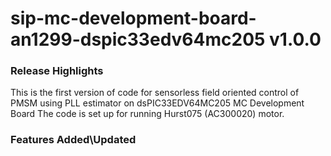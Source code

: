 # sip-mc-development-board-an1299-dspic33edv64mc205 v1.0.0
### Release Highlights
This is the first version of code for sensorless field oriented control of PMSM using PLL estimator on dsPIC33EDV64MC205 MC Development Board
The code is set up for running Hurst075 (AC300020) motor.



### Features Added\Updated



